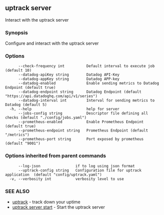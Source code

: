 ## uptrack server

Interact with the uptrack server

### Synopsis

Configure and interact with the uptrack server

### Options

```
      --check-frequency int          Default interval to execute job (default 10)
      --datadog-apiKey string        Datadog API-Key
      --datadog-appKey string        Datadog APP-key
      --datadog-enabled              Enable sending metrics to Datadog Endpoint (default true)
      --datadog-endpoint string      Datadog Endpoint (default "https://api.datadoghq.com/api/v1/series")
      --datadog-interval int         Interval for sending metrics to Datadog (default 5)
  -h, --help                         help for server
      --jobs-config string           Descriptor file defining all checks (default "./config/jobs.yaml")
      --prometheus-enabled           Enable Prometheus Endpoint (default true)
      --prometheus-endpoint string   Prometheus Endpoint (default "/metrics")
      --prometheus-port string       Port exposed by prometheus (default "9001")
```

### Options inherited from parent commands

```
      --log-json                if to log using json format
      --uptrack-config string   Configuration file for uptrack application  (default "config/uptrack.yaml")
  -v, --verbosity int           verbosity level to use
```

### SEE ALSO

* [uptrack](uptrack.md)	 - track down your uptime
* [uptrack server start](uptrack_server_start.md)	 - Start the uptrack server

